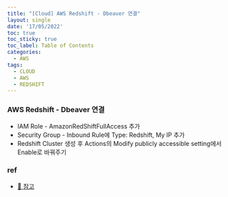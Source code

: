 ```yaml
---
title: "[Cloud] AWS Redshift - Dbeaver 연결"
layout: single
date: '17/05/2022'
toc: true
toc_sticky: true
toc_label: Table of Contents
categories:
  - AWS
tags:
  - CLOUD
  - AWS
  - REDSHIFT
---
```


### AWS Redshift - Dbeaver 연결
* IAM Role - AmazonRedShiftFullAccess 추가
* Security Group - Inbound Rule에 Type: Redshift, My IP 추가
* Redshift Cluster 생성 후 Actions의 Modify publicly accessible setting에서 Enable로 바꿔주기


### ref
* [🔗 참고](https://www.youtube.com/watch?v=ANVvX8c73es)
